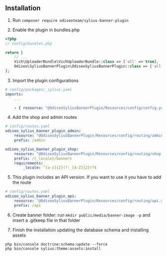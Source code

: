 ## Installation

1. Run `composer require odiseoteam/sylius-banner-plugin`

2. Enable the plugin in bundles.php

```php
<?php
// config/bundles.php

return [
    // ...
    Vich\UploaderBundle\VichUploaderBundle::class => ['all' => true],
    Odiseo\SyliusBannerPlugin\OdiseoSyliusBannerPlugin::class => ['all' => true],
];
```

3. Import the plugin configurations

```yml
# config/packages/_sylius.yaml
imports:
    ...

    - { resource: "@OdiseoSyliusBannerPlugin/Resources/config/config.yaml" }
```

4. Add the shop and admin routes

```yml
# config/routes.yaml
odiseo_sylius_banner_plugin_admin:
    resource: "@OdiseoSyliusBannerPlugin/Resources/config/routing/admin.yaml"
    prefix: /admin

odiseo_sylius_banner_plugin_shop:
    resource: "@OdiseoSyliusBannerPlugin/Resources/config/routing/shop.yaml"
    prefix: /{_locale}/banners
    requirements:
        _locale: ^[a-z]{2}(?:_[A-Z]{2})?$
```

5. This plugin includes an API version. If you want to use it you have to add the route

```yml
# config/routes.yaml
odiseo_sylius_banner_plugin_api:
    resource: "@OdiseoSyliusBannerPlugin/Resources/config/routing/api.yaml"
    prefix: /api
```

6. Create banner folder: run `mkdir public/media/banner-image -p` and insert a .gitkeep file in that folder

7. Finish the installation updating the database schema and installing assets

```
php bin/console doctrine:schema:update --force
php bin/console sylius:theme:assets:install
```
